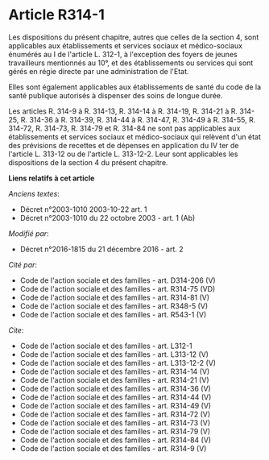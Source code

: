 # Article R314-1

Les dispositions du présent chapitre, autres que celles de la section 4, sont applicables aux établissements et services
sociaux et médico-sociaux énumérés au I de l'article L. 312-1, à l'exception des foyers de jeunes travailleurs mentionnés au
10°, et des établissements ou services qui sont gérés en régie directe par une administration de l'Etat. 

Elles sont également applicables aux établissements de santé du code de la santé publique autorisés à dispenser des soins de
longue durée. 

Les articles R. 314-9 à R. 314-13, R. 314-14 à R. 314-19, R. 314-21 à R. 314-25, R. 314-36 à R. 314-39, R. 314-44 à R.
314-47, R. 314-49 à R. 314-55, R. 314-72, R. 314-73, R. 314-79 et R. 314-84 ne sont pas applicables aux établissements et
services sociaux et médico-sociaux qui relèvent d'un état des prévisions de recettes et de dépenses en application du IV ter
de l'article L. 313-12 ou de l'article L. 313-12-2. Leur sont applicables les dispositions de la section 4 du présent
chapitre.

**Liens relatifs à cet article**

_Anciens textes_:

  - Décret n°2003-1010 2003-10-22 art. 1
  - Décret n°2003-1010 du 22 octobre 2003 - art. 1 (Ab)

_Modifié par_:

  - Décret n°2016-1815 du 21 décembre 2016 - art. 2

_Cité par_:

  - Code de l'action sociale et des familles - art. D314-206 (V)
  - Code de l'action sociale et des familles - art. R314-75 (VD)
  - Code de l'action sociale et des familles - art. R314-81 (V)
  - Code de l'action sociale et des familles - art. R348-5 (V)
  - Code de l'action sociale et des familles - art. R543-1 (V)

_Cite_:

  - Code de l'action sociale et des familles - art. L312-1
  - Code de l'action sociale et des familles - art. L313-12 (V)
  - Code de l'action sociale et des familles - art. L313-12-2 (V)
  - Code de l'action sociale et des familles - art. R314-14 (V)
  - Code de l'action sociale et des familles - art. R314-21 (V)
  - Code de l'action sociale et des familles - art. R314-36 (V)
  - Code de l'action sociale et des familles - art. R314-44 (V)
  - Code de l'action sociale et des familles - art. R314-49 (V)
  - Code de l'action sociale et des familles - art. R314-72 (V)
  - Code de l'action sociale et des familles - art. R314-73 (V)
  - Code de l'action sociale et des familles - art. R314-79 (V)
  - Code de l'action sociale et des familles - art. R314-84 (V)
  - Code de l'action sociale et des familles - art. R314-9 (V)
